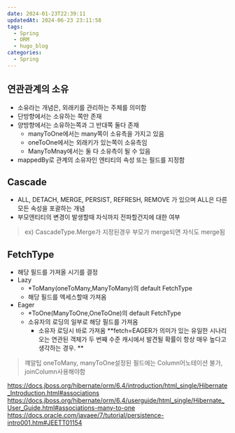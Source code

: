 ```yaml
---
date: 2024-01-23T22:39:11
updatedAt: 2024-06-23 23:11:58
tags:
  - Spring
  - ORM
  - hugo_blog
categories:
  - Spring
---
```

## 연관관계의 소유
- 소유라는 개념은, 외래키를 관리하는 주체를 의미함
- 단방향에서는 소유하는 쪽만 존재
- 양방향에서는 소유하는쪽과 그 반대쪽 둘다 존재
	- manyToOne에서는 many쪽이 소유측을 가지고 있음
	- oneToOne에서는 외래키가 있는쪽이 소유측임
	- ManyToMnay에서는 둘 다 소유측이 될 수 있음
- mappedBy로 관계의 소유자인 엔티티의 속성 또는 필드를 지정함
## Cascade
- ALL, DETACH, MERGE, PERSIST, REFRESH, REMOVE 가 있으며 ALL은 다른 모든 속성을 포괄하는 개념
- 부모엔티티의 변경이 발생할때 자식까지 전파할건지에 대한 여부
> ex) CascadeType.Merge가 지정된경우 부모가 merge되면 자식도 merge됨

## FetchType
- 해당 필드를 가져올 시기를 결정
- Lazy
	- *ToMany(oneToMany,ManyToMany)의 default FetchType
	- 해당 필드를 엑세스할때 가져옴
- Eager
	- *ToOne(ManyToOne,OneToOne)의 default FetchType
	- 소유자의 로딩의 일부로 해당 필드를 가져옴
		- 소유자 로딩시 바로 가져옴
**fetch=EAGER가 의미가 있는 유일한 시나리오는 연관된 객체가 두 번째 수준 캐시에서 발견될 확률이 항상 매우 높다고 생각하는 경우. **

>꺠알팁
 oneToMany, manyToOne설정된 필드에는 Column어노테이션 불가, joinColumn사용해야함


https://docs.jboss.org/hibernate/orm/6.4/introduction/html_single/Hibernate_Introduction.html#associations
https://docs.jboss.org/hibernate/orm/6.4/userguide/html_single/Hibernate_User_Guide.html#associations-many-to-one
https://docs.oracle.com/javaee/7/tutorial/persistence-intro001.htm#JEETT01154